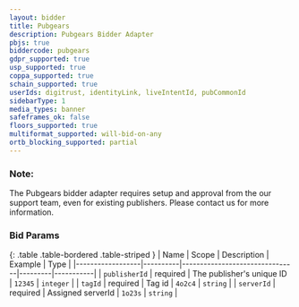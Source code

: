 ```yaml
---
layout: bidder
title: Pubgears
description: Pubgears Bidder Adapter
pbjs: true
biddercode: pubgears
gdpr_supported: true
usp_supported: true
coppa_supported: true
schain_supported: true
userIds: digitrust, identityLink, liveIntentId, pubCommonId
sidebarType: 1
media_types: banner
safeframes_ok: false
floors_supported: true
multiformat_supported: will-bid-on-any
ortb_blocking_supported: partial
---
```


### Note:
The Pubgears bidder adapter requires setup and approval from the our support team, even for existing publishers. Please contact us for more information.

### Bid Params

{: .table .table-bordered .table-striped }
| Name             | Scope    | Description                    | Example | Type      |
|------------------|----------|--------------------------------|---------|-----------|
| `publisherId`    | required | The publisher's unique ID      | `12345` | `integer` |
| `tagId`          | required | Tag id                         | `4o2c4` | `string`  |
| `serverId`       | required | Assigned serverId              | `1o23s` | `string`  |
